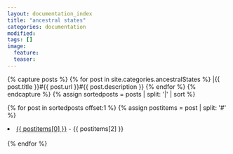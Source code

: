 ```yaml
---
layout: documentation_index
title: "ancestral states"
categories: documentation
modified:
tags: []
image:
  feature:
  teaser:
---
```


<div class="tiles">

{% capture posts %}
  {% for post in site.categories.ancestralStates %}
    |{{ post.title }}#{{ post.url }}#{{ post.description }}
  {% endfor %}
{% endcapture %}
{% assign sortedposts = posts | split: '|' | sort %}

{% for post in sortedposts offset:1 %}
  {% assign postitems = post | split: '#' %}
  <li><a href="{{ site.baseurl }}{{ postitems[1] }}">{{ postitems[0] }}</a> - {{ postitems[2] }}</li><br>
{% endfor %}
</div><!-- /.tiles -->

